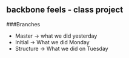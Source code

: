 ## backbone feels - class project

###Branches

* Master -> what we did yesterday
* Initial -> What we did Monday
* Structure -> What we did on Tuesday
